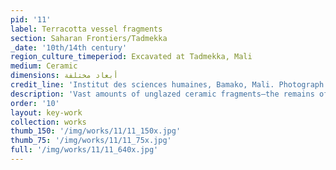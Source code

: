 ```yaml
---
pid: '11'
label: Terracotta vessel fragments
section: Saharan Frontiers/Tadmekka
_date: '10th/14th century'
region_culture_timeperiod: Excavated at Tadmekka, Mali
medium: Ceramic
dimensions: أبعاد مختلفة
credit_line: 'Institut des sciences humaines, Bamako, Mali. Photograph by Kathleen Bickford Berzock, 2016'
description: 'Vast amounts of unglazed ceramic fragments—the remains of bottles, bowls, jars, storage containers, and other items essential to daily life—have been excavated at multiple sites in the Western Sudan region and even north of the Sahara at sites including Sijilmasa. Decorated with imprinted roulette patterns or slip-painted motifs, these vessels were used domestically for cooking and food storage. Such terracotta containers also transported commodities including grains and fish from Mali’s fertile Inland Niger Delta across vast distances.'
order: '10'
layout: key-work
collection: works
thumb_150: '/img/works/11/11_150x.jpg'
thumb_75: '/img/works/11/11_75x.jpg'
full: '/img/works/11/11_640x.jpg'
---
```

